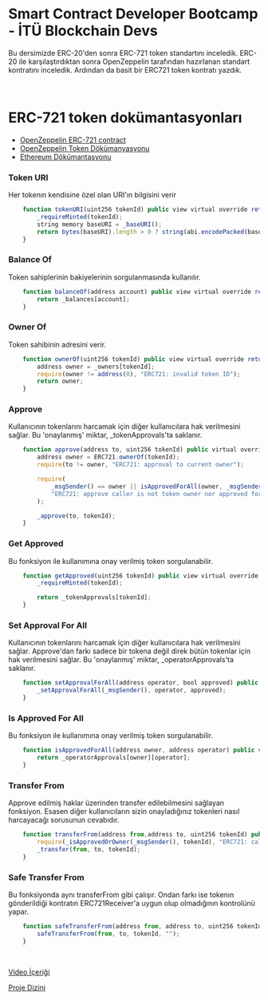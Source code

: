 # Smart Contract Developer Bootcamp - İTÜ Blockchain Devs

Bu dersimizde ERC-20'den sonra ERC-721 token standartını inceledik. ERC-20 ile karşılaştırdıktan sonra OpenZeppelin tarafından hazırlanan standart kontratını inceledik. Ardından da basit bir ERC721 token kontratı yazdık.

<br/>

# ERC-721 token dokümantasyonları

* [OpenZeppelin ERC-721 contract](https://github.com/OpenZeppelin/openzeppelin-contracts/tree/master/contracts/token/ERC721)
* [OpenZeppelin Token Dökümanyasyonu](https://docs.openzeppelin.com/contracts/4.x/tokens)
* [Ethereum Dökümantasyonu](https://ethereum.org/en/developers/docs/standards/tokens/)





### Token URI
Her tokenın kendisine özel olan URI'ın bilgisini verir

``` javascript
    function tokenURI(uint256 tokenId) public view virtual override returns (string memory) {
        _requireMinted(tokenId);
        string memory baseURI = _baseURI();
        return bytes(baseURI).length > 0 ? string(abi.encodePacked(baseURI, tokenId.toString())) : "";
    }
```


### Balance Of
Token sahiplerinin bakiyelerinin sorgulanmasında kullanılır.

``` javascript
    function balanceOf(address account) public view virtual override returns (uint256) {
        return _balances[account];
    }
```

### Owner Of
Token sahibinin adresini verir.

``` javascript
    function ownerOf(uint256 tokenId) public view virtual override returns (address) {
        address owner = _owners[tokenId];
        require(owner != address(0), "ERC721: invalid token ID");
        return owner;
    }
```


### Approve
Kullanıcının tokenlarını harcamak için diğer kullanıcılara hak verilmesini sağlar. Bu 'onaylanmış' miktar, _tokenApprovals'ta saklanır.

``` javascript
    function approve(address to, uint256 tokenId) public virtual override {
        address owner = ERC721.ownerOf(tokenId);
        require(to != owner, "ERC721: approval to current owner");

        require(
            _msgSender() == owner || isApprovedForAll(owner, _msgSender()),
            "ERC721: approve caller is not token owner nor approved for all"
        );

        _approve(to, tokenId);
    }
```

### Get Approved
Bu fonksiyon ile kullanımına onay verilmiş token sorgulanabilir.

``` javascript
    function getApproved(uint256 tokenId) public view virtual override returns (address) {
        _requireMinted(tokenId);

        return _tokenApprovals[tokenId];
    }
```

### Set Approval For All
Kullanıcının tokenlarını harcamak için diğer kullanıcılara hak verilmesini sağlar. Approve'dan farkı sadece bir tokena değil direk bütün tokenlar için hak verilmesini sağlar. Bu 'onaylanmış' miktar, _operatorApprovals'ta saklanır.

``` javascript
    function setApprovalForAll(address operator, bool approved) public virtual override {
        _setApprovalForAll(_msgSender(), operator, approved);
    }
```

### Is Approved For All
Bu fonksiyon ile kullanımına onay verilmiş token sorgulanabilir.

``` javascript
    function isApprovedForAll(address owner, address operator) public view virtual override returns (bool) {
        return _operatorApprovals[owner][operator];
    }
```

### Transfer From
Approve edilmiş haklar üzerinden transfer edilebilmesini sağlayan fonksiyon. Esasen diğer kullanıcıların sizin onayladığınız tokenleri nasıl harcayacağı sorusunun cevabıdır.

``` javascript
    function transferFrom(address from,address to, uint256 tokenId) public virtual override {
        require(_isApprovedOrOwner(_msgSender(), tokenId), "ERC721: caller is not token owner nor approved");
        _transfer(from, to, tokenId);
    }
```


### Safe Transfer From
Bu fonksiyonda aynı transferFrom gibi çalışır. Ondan farkı ise tokenın gönderildiği kontratın ERC721Receiver'a uygun olup olmadığının kontrolünü yapar.

``` javascript
    function safeTransferFrom(address from, address to, uint256 tokenId) public virtual override {
        safeTransferFrom(from, to, tokenId, "");
    }
```
<br/>

[Video İçeriği](https://www.youtube.com/watch?v=zf4orRramo4)

[Proje Dizini](./ERC-721)
